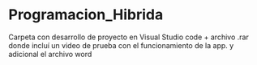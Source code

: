 # Programacion_Hibrida
Carpeta con desarrollo de proyecto en Visual Studio code + archivo .rar donde incluí un video de prueba con el funcionamiento de la app. y adicional el archivo word
